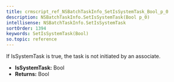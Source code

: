 ```yaml
---
title: crmscript_ref_NSBatchTaskInfo_SetIsSystemTask_Bool_p_0
description: NSBatchTaskInfo.SetIsSystemTask(Bool p_0)
intellisense: NSBatchTaskInfo.SetIsSystemTask
sortOrder: 1394
keywords: SetIsSystemTask(Bool)
so.topic: reference
---
```



If IsSystemTask is true, the task is not initiated by an associate.



* **IsSystemTask:** Bool
* **Returns:** Bool


